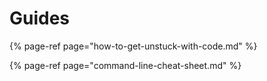 # Guides

{% page-ref page="how-to-get-unstuck-with-code.md" %}

{% page-ref page="command-line-cheat-sheet.md" %}

